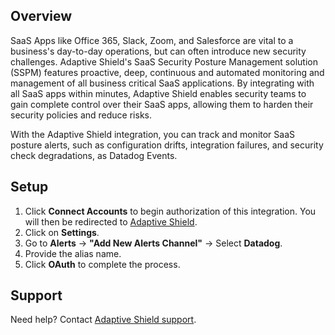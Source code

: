 ## Overview
SaaS Apps like Office 365, Slack, Zoom, and Salesforce are vital to a business's day-to-day operations, but can often introduce new security challenges. Adaptive Shield's SaaS Security Posture Management solution (SSPM) features proactive, deep, continuous and automated monitoring and management of all business critical SaaS applications. By integrating with all SaaS apps within minutes, Adaptive Shield enables security teams to gain complete control over their SaaS apps, allowing them to harden their security policies and reduce risks.

With the Adaptive Shield integration, you can track and monitor SaaS posture alerts, such as configuration drifts, integration failures, and security check degradations, as Datadog Events.

## Setup

1. Click **Connect Accounts** to begin authorization of this integration. You will then be redirected to [Adaptive Shield][1].
2. Click on **Settings**.
3. Go to **Alerts** -> **"Add New Alerts Channel"** -> Select **Datadog**.
4. Provide the alias name.
5. Click **OAuth** to complete the process.

## Support
Need help? Contact [Adaptive Shield support][2].

[1]: https://dashboard.adaptive-shield.com/dashboard
[2]: mailto:support@adaptive-shield.com